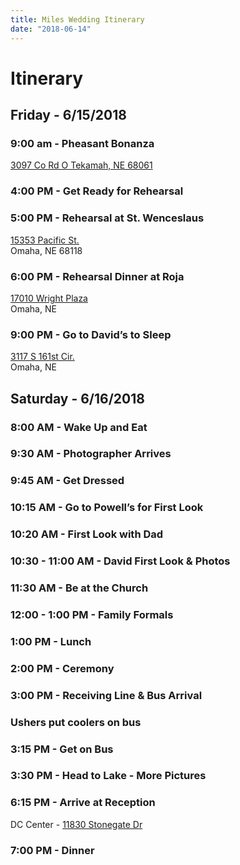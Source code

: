 ```yaml
---
title: Miles Wedding Itinerary
date: "2018-06-14"
---
```

# Itinerary

## Friday - 6/15/2018

### 9:00 am - Pheasant Bonanza
[3097 Co Rd O Tekamah, NE 68061](https://www.bing.com/local?lid=YN548x9548586&id=YN548x9548586&q=Pheasant+Bonanza&name=Pheasant+Bonanza&cp=41.8817138671875%7e-96.2772598266602&ppois=41.8817138671875_-96.2772598266602_Pheasant+Bonanza)

### 4:00 PM - Get Ready for Rehearsal

### 5:00 PM - Rehearsal at St. Wenceslaus
[15353 Pacific St.](https://www.bing.com/local?lid=YN549x21357991&id=YN549x21357991&q=St.+Wenceslaus+Catholic+Church&name=St.+Wenceslaus+Catholic+Church&cp=41.2463684082031%7e-96.1535568237305&ppois=41.2463684082031_-96.1535568237305_St.+Wenceslaus+Catholic+Church&FORM=SNAPST)</br>
Omaha, NE 68118

### 6:00 PM - Rehearsal Dinner at Roja
[17010 Wright Plaza](https://www.bing.com/local?lid=YN549x9561227&id=YN549x9561227&q=Roja+Mexican+Grill&name=Roja+Mexican+Grill&cp=41.2334480285645%7e-96.1801910400391&ppois=41.2334480285645_-96.1801910400391_Roja+Mexican+Grill)</br>
Omaha, NE

### 9:00 PM - Go to David’s to Sleep
[3117 S 161st Cir.](https://www.redfin.com/NE/Omaha/3117-S-161st-Cir-68130/home/88356460) </br>
Omaha, NE


## Saturday - 6/16/2018

### 8:00 AM - Wake Up and Eat

### 9:30 AM - Photographer Arrives

### 9:45 AM - Get Dressed

### 10:15 AM - Go to Powell’s for First Look

### 10:20 AM - First Look with Dad

### 10:30 - 11:00 AM - David First Look & Photos

### 11:30 AM - Be at the Church

### 12:00 - 1:00 PM -  Family Formals

### 1:00 PM - Lunch

### 2:00 PM - Ceremony

### 3:00 PM - Receiving Line & Bus Arrival
### Ushers put coolers on bus

### 3:15 PM - Get on Bus

### 3:30 PM - Head to Lake - More Pictures

### 6:15 PM - Arrive at Reception 
DC Center - [11830 Stonegate Dr](https://www.bing.com/local?lid=YN873x15783132174278340731&id=YN873x15783132174278340731&q=DC+Centre&name=DC+Centre&cp=41.2876625061035%7e-96.0987854003906&ppois=41.2876625061035_-96.0987854003906_DC+Centre)

### 7:00 PM - Dinner
